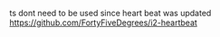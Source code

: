 ts dont need to be used since heart beat was updated https://github.com/FortyFiveDegrees/i2-heartbeat
